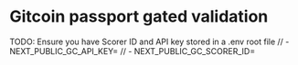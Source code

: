 # Gitcoin passport gated validation

TODO: Ensure you have Scorer ID and API key stored in a .env root file
// - NEXT_PUBLIC_GC_API_KEY=<your-api-key>
// - NEXT_PUBLIC_GC_SCORER_ID=<your-scorer-id>